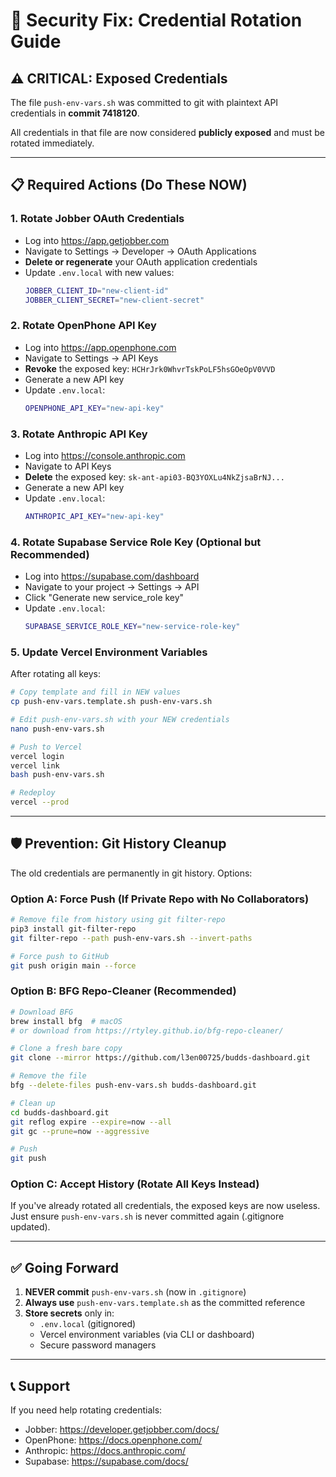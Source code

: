 # 🔐 Security Fix: Credential Rotation Guide

## ⚠️ CRITICAL: Exposed Credentials

The file `push-env-vars.sh` was committed to git with plaintext API credentials in **commit 7418120**.

All credentials in that file are now considered **publicly exposed** and must be rotated immediately.

---

## 📋 Required Actions (Do These NOW)

### 1. Rotate Jobber OAuth Credentials
- Log into https://app.getjobber.com
- Navigate to Settings → Developer → OAuth Applications
- **Delete or regenerate** your OAuth application credentials
- Update `.env.local` with new values:
  ```bash
  JOBBER_CLIENT_ID="new-client-id"
  JOBBER_CLIENT_SECRET="new-client-secret"
  ```

### 2. Rotate OpenPhone API Key
- Log into https://app.openphone.com
- Navigate to Settings → API Keys
- **Revoke** the exposed key: `HCHrJrk0WhvrTskPoLF5hsGOeOpV0VVD`
- Generate a new API key
- Update `.env.local`:
  ```bash
  OPENPHONE_API_KEY="new-api-key"
  ```

### 3. Rotate Anthropic API Key
- Log into https://console.anthropic.com
- Navigate to API Keys
- **Delete** the exposed key: `sk-ant-api03-BQ3YOXLu4NkZjsaBrNJ...`
- Generate a new API key
- Update `.env.local`:
  ```bash
  ANTHROPIC_API_KEY="new-api-key"
  ```

### 4. Rotate Supabase Service Role Key (Optional but Recommended)
- Log into https://supabase.com/dashboard
- Navigate to your project → Settings → API
- Click "Generate new service_role key"
- Update `.env.local`:
  ```bash
  SUPABASE_SERVICE_ROLE_KEY="new-service-role-key"
  ```

### 5. Update Vercel Environment Variables
After rotating all keys:
```bash
# Copy template and fill in NEW values
cp push-env-vars.template.sh push-env-vars.sh

# Edit push-env-vars.sh with your NEW credentials
nano push-env-vars.sh

# Push to Vercel
vercel login
vercel link
bash push-env-vars.sh

# Redeploy
vercel --prod
```

---

## 🛡️ Prevention: Git History Cleanup

The old credentials are permanently in git history. Options:

### Option A: Force Push (If Private Repo with No Collaborators)
```bash
# Remove file from history using git filter-repo
pip3 install git-filter-repo
git filter-repo --path push-env-vars.sh --invert-paths

# Force push to GitHub
git push origin main --force
```

### Option B: BFG Repo-Cleaner (Recommended)
```bash
# Download BFG
brew install bfg  # macOS
# or download from https://rtyley.github.io/bfg-repo-cleaner/

# Clone a fresh bare copy
git clone --mirror https://github.com/l3en00725/budds-dashboard.git

# Remove the file
bfg --delete-files push-env-vars.sh budds-dashboard.git

# Clean up
cd budds-dashboard.git
git reflog expire --expire=now --all
git gc --prune=now --aggressive

# Push
git push
```

### Option C: Accept History (Rotate All Keys Instead)
If you've already rotated all credentials, the exposed keys are now useless.
Just ensure `push-env-vars.sh` is never committed again (.gitignore updated).

---

## ✅ Going Forward

1. **NEVER commit** `push-env-vars.sh` (now in `.gitignore`)
2. **Always use** `push-env-vars.template.sh` as the committed reference
3. **Store secrets** only in:
   - `.env.local` (gitignored)
   - Vercel environment variables (via CLI or dashboard)
   - Secure password managers

---

## 📞 Support

If you need help rotating credentials:
- Jobber: https://developer.getjobber.com/docs/
- OpenPhone: https://docs.openphone.com/
- Anthropic: https://docs.anthropic.com/
- Supabase: https://supabase.com/docs/
